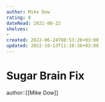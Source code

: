 ```yaml
---
author: Mike Dow
rating: 0
dateRead: 2021-08-22
shelves: 
- 
created: 2022-06-24T08:53:26+03:00
updated: 2022-10-13T11:10:36+03:00
---
```

# Sugar Brain Fix

author::[[Mike Dow]]